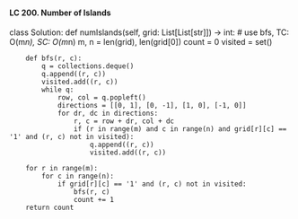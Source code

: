 #### LC 200. Number of Islands
class Solution:
    def numIslands(self, grid: List[List[str]]) -> int:
        # use bfs, TC: O(m*n), SC: O(m*n)
        m, n = len(grid), len(grid[0])
        count = 0
        visited = set()

        def bfs(r, c):
            q = collections.deque()
            q.append((r, c))
            visited.add((r, c))
            while q:
                row, col = q.popleft()
                directions = [[0, 1], [0, -1], [1, 0], [-1, 0]]
                for dr, dc in directions:
                    r, c = row + dr, col + dc
                    if (r in range(m) and c in range(n) and grid[r][c] == '1' and (r, c) not in visited):
                        q.append((r, c))
                        visited.add((r, c))
        
        for r in range(m):
            for c in range(n):
                if grid[r][c] == '1' and (r, c) not in visited:
                    bfs(r, c)
                    count += 1
        return count  